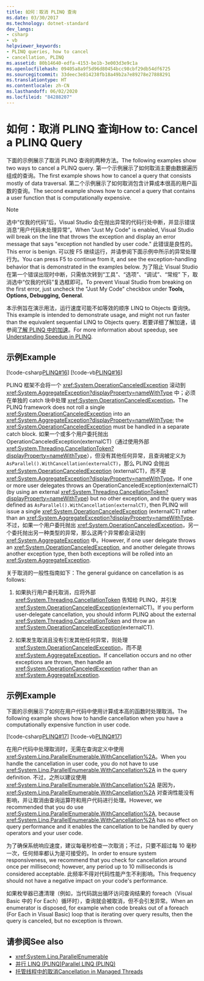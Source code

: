 ```yaml
---
title: 如何：取消 PLINQ 查询
ms.date: 03/30/2017
ms.technology: dotnet-standard
dev_langs:
- csharp
- vb
helpviewer_keywords:
- PLINQ queries, how to cancel
- cancellation, PLINQ
ms.assetid: 80b14640-edfa-4153-be1b-3e003d3e9c1a
ms.openlocfilehash: 09405a8a9f5d96d80454bcc98cbf29db54df6725
ms.sourcegitcommit: 33deec3e814238fb18a49b2a7e89278e27888291
ms.translationtype: HT
ms.contentlocale: zh-CN
ms.lasthandoff: 06/02/2020
ms.locfileid: "84288207"
---
```

# <a name="how-to-cancel-a-plinq-query"></a><span data-ttu-id="83230-102">如何：取消 PLINQ 查询</span><span class="sxs-lookup"><span data-stu-id="83230-102">How to: Cancel a PLINQ Query</span></span>
<span data-ttu-id="83230-103">下面的示例展示了取消 PLINQ 查询的两种方法。</span><span class="sxs-lookup"><span data-stu-id="83230-103">The following examples show two ways to cancel a PLINQ query.</span></span> <span data-ttu-id="83230-104">第一个示例展示了如何取消主要由数据遍历组成的查询。</span><span class="sxs-lookup"><span data-stu-id="83230-104">The first example shows how to cancel a query that consists mostly of data traversal.</span></span> <span data-ttu-id="83230-105">第二个示例展示了如何取消包含计算成本很高的用户函数的查询。</span><span class="sxs-lookup"><span data-stu-id="83230-105">The second example shows how to cancel a query that contains a user function that is computationally expensive.</span></span>

> [!NOTE]
> <span data-ttu-id="83230-106">选中“仅我的代码”后，Visual Studio 会在抛出异常的代码行处中断，并显示错误消息“用户代码未处理异常”。</span><span class="sxs-lookup"><span data-stu-id="83230-106">When "Just My Code" is enabled, Visual Studio will break on the line that throws the exception and display an error message that says "exception not handled by user code."</span></span> <span data-ttu-id="83230-107">此错误是良性的。</span><span class="sxs-lookup"><span data-stu-id="83230-107">This error is benign.</span></span> <span data-ttu-id="83230-108">可以按 F5 继续运行，并请参阅下面示例中所示的异常处理行为。</span><span class="sxs-lookup"><span data-stu-id="83230-108">You can press F5 to continue from it, and see the exception-handling behavior that is demonstrated in the examples below.</span></span> <span data-ttu-id="83230-109">为了阻止 Visual Studio 在第一个错误出现时中断，只需依次转到“工具”、“选项”、“调试”、“常规”  下，取消选中“仅我的代码”复选框即可。</span><span class="sxs-lookup"><span data-stu-id="83230-109">To prevent Visual Studio from breaking on the first error, just uncheck the "Just My Code" checkbox under **Tools, Options, Debugging, General**.</span></span>
>
> <span data-ttu-id="83230-110">本示例旨在演示用法，运行速度可能不如等效的顺序 LINQ to Objects 查询快。</span><span class="sxs-lookup"><span data-stu-id="83230-110">This example is intended to demonstrate usage, and might not run faster than the equivalent sequential LINQ to Objects query.</span></span> <span data-ttu-id="83230-111">若要详细了解加速，请参阅[了解 PLINQ 中的加速](understanding-speedup-in-plinq.md)。</span><span class="sxs-lookup"><span data-stu-id="83230-111">For more information about speedup, see [Understanding Speedup in PLINQ](understanding-speedup-in-plinq.md).</span></span>

## <a name="example"></a><span data-ttu-id="83230-112">示例</span><span class="sxs-lookup"><span data-stu-id="83230-112">Example</span></span>

[!code-csharp[PLINQ#16](../../../samples/snippets/csharp/VS_Snippets_Misc/plinq/cs/plinqsamples.cs#16)]
[!code-vb[PLINQ#16](../../../samples/snippets/visualbasic/VS_Snippets_Misc/plinq/vb/plinqsnippets1.vb#16)]

<span data-ttu-id="83230-113">PLINQ 框架不会将一个 <xref:System.OperationCanceledException> 滚动到 <xref:System.AggregateException?displayProperty=nameWithType> 中；必须在单独的 catch 块中处理 <xref:System.OperationCanceledException>。</span><span class="sxs-lookup"><span data-stu-id="83230-113">The PLINQ framework does not roll a single <xref:System.OperationCanceledException> into an <xref:System.AggregateException?displayProperty=nameWithType>; the <xref:System.OperationCanceledException> must be handled in a separate catch block.</span></span> <span data-ttu-id="83230-114">如果一个或多个用户委托抛出 OperationCanceledException(externalCT)（通过使用外部 <xref:System.Threading.CancellationToken?displayProperty=nameWithType>），但没有其他任何异常，且查询被定义为 `AsParallel().WithCancellation(externalCT)`，那么 PLINQ 会抛出 <xref:System.OperationCanceledException> (externalCT)，而不是 <xref:System.AggregateException?displayProperty=nameWithType>。</span><span class="sxs-lookup"><span data-stu-id="83230-114">If one or more user delegates throws an OperationCanceledException(externalCT) (by using an external <xref:System.Threading.CancellationToken?displayProperty=nameWithType>) but no other exception, and the query was defined as `AsParallel().WithCancellation(externalCT)`, then PLINQ will issue a single <xref:System.OperationCanceledException> (externalCT) rather than an <xref:System.AggregateException?displayProperty=nameWithType>.</span></span> <span data-ttu-id="83230-115">不过，如果一个用户委托抛出 <xref:System.OperationCanceledException>，另一个委托抛出另一种类型的异常，那么这两个异常都会滚动到 <xref:System.AggregateException> 中。</span><span class="sxs-lookup"><span data-stu-id="83230-115">However, if one user delegate throws an <xref:System.OperationCanceledException>, and another delegate throws another exception type, then both exceptions will be rolled into an <xref:System.AggregateException>.</span></span>

<span data-ttu-id="83230-116">关于取消的一般性指南如下：</span><span class="sxs-lookup"><span data-stu-id="83230-116">The general guidance on cancellation is as follows:</span></span>

1. <span data-ttu-id="83230-117">如果执行用户委托取消，应将外部 <xref:System.Threading.CancellationToken> 告知给 PLINQ，并引发 <xref:System.OperationCanceledException>(externalCT)。</span><span class="sxs-lookup"><span data-stu-id="83230-117">If you perform user-delegate cancellation, you should inform PLINQ about the external <xref:System.Threading.CancellationToken> and throw an <xref:System.OperationCanceledException>(externalCT).</span></span>

2. <span data-ttu-id="83230-118">如果发生取消且没有引发其他任何异常，则处理 <xref:System.OperationCanceledException>，而不是 <xref:System.AggregateException>。</span><span class="sxs-lookup"><span data-stu-id="83230-118">If cancellation occurs and no other exceptions are thrown, then handle an <xref:System.OperationCanceledException> rather than an <xref:System.AggregateException>.</span></span>

## <a name="example"></a><span data-ttu-id="83230-119">示例</span><span class="sxs-lookup"><span data-stu-id="83230-119">Example</span></span>

<span data-ttu-id="83230-120">下面的示例展示了如何在用户代码中使用计算成本高的函数时处理取消。</span><span class="sxs-lookup"><span data-stu-id="83230-120">The following example shows how to handle cancellation when you have a computationally expensive function in user code.</span></span>

[!code-csharp[PLINQ#17](../../../samples/snippets/csharp/VS_Snippets_Misc/plinq/cs/plinqsamples.cs#17)]
[!code-vb[PLINQ#17](../../../samples/snippets/visualbasic/VS_Snippets_Misc/plinq/vb/plinqsnippets1.vb#17)]

<span data-ttu-id="83230-121">在用户代码中处理取消时，无需在查询定义中使用 <xref:System.Linq.ParallelEnumerable.WithCancellation%2A>。</span><span class="sxs-lookup"><span data-stu-id="83230-121">When you handle the cancellation in user code, you do not have to use <xref:System.Linq.ParallelEnumerable.WithCancellation%2A> in the query definition.</span></span> <span data-ttu-id="83230-122">不过，之所以建议使用 <xref:System.Linq.ParallelEnumerable.WithCancellation%2A> 是因为，<xref:System.Linq.ParallelEnumerable.WithCancellation%2A> 对查询性能没有影响，并让取消由查询运算符和用户代码进行处理。</span><span class="sxs-lookup"><span data-stu-id="83230-122">However, we recommended that you do use <xref:System.Linq.ParallelEnumerable.WithCancellation%2A>, because <xref:System.Linq.ParallelEnumerable.WithCancellation%2A> has no effect on query performance and it enables the cancellation to be handled by query operators and your user code.</span></span>

<span data-ttu-id="83230-123">为了确保系统响应速度，建议每毫秒检查一次取消；不过，只要不超过每 10 毫秒一次，任何频率都认为是可接受的。</span><span class="sxs-lookup"><span data-stu-id="83230-123">In order to ensure system responsiveness, we recommend that you check for cancellation around once per millisecond; however, any period up to 10 milliseconds is considered acceptable.</span></span> <span data-ttu-id="83230-124">此频率不得对代码性能产生不利影响。</span><span class="sxs-lookup"><span data-stu-id="83230-124">This frequency should not have a negative impact on your code's performance.</span></span>

<span data-ttu-id="83230-125">如果枚举器已遭清理（例如，当代码跳出循环访问查询结果的 foreach（Visual Basic 中的 For Each）循环时），查询就会被取消，但不会引发异常。</span><span class="sxs-lookup"><span data-stu-id="83230-125">When an enumerator is disposed, for example when code breaks out of a foreach (For Each in Visual Basic) loop that is iterating over query results, then the query is canceled, but no exception is thrown.</span></span>

## <a name="see-also"></a><span data-ttu-id="83230-126">请参阅</span><span class="sxs-lookup"><span data-stu-id="83230-126">See also</span></span>

- <xref:System.Linq.ParallelEnumerable>
- [<span data-ttu-id="83230-127">并行 LINQ (PLINQ)</span><span class="sxs-lookup"><span data-stu-id="83230-127">Parallel LINQ (PLINQ)</span></span>](introduction-to-plinq.md)
- [<span data-ttu-id="83230-128">托管线程中的取消</span><span class="sxs-lookup"><span data-stu-id="83230-128">Cancellation in Managed Threads</span></span>](../threading/cancellation-in-managed-threads.md)
